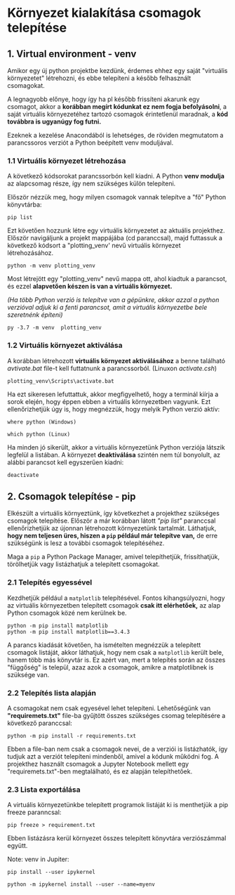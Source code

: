 # Környezet kialakítása csomagok telepítése

## 1. Virtual environment - venv

Amikor egy új python projektbe kezdünk, érdemes ehhez egy saját "virtuális környezetet" létrehozni, és ebbe telepíteni a később felhasznált csomagokat.

A legnagyobb előnye, hogy így ha pl később frissíteni akarunk egy csomagot, akkor a **korábban megírt kódunkat ez nem fogja befolyásolni**, a saját virtuális környezetéhez tartozó csomagok érintetlenül maradnak, a **kód továbbra is ugyanúgy fog futni.**

Ezeknek a kezelése Anacondából is lehetséges, de röviden megmutatom a parancssoros verziót a Python beépített venv moduljával.

### 1.1 Virtuális környezet létrehozása

A következő kódsorokat parancssorbón kell kiadni. A Python **venv modulja** az alapcsomag része, így nem szükséges külön telepíteni.

Először nézzük meg, hogy milyen csomagok vannak telepítve a "fő" Python könyvtárba:

    pip list

Ezt követően hozzunk létre egy virtuális környezetet az aktuális projekthez. Először navigáljunk a projekt mappájába (cd paranccsal), majd futtassuk a következő kódsort a "plotting_venv' nevű virtuális környezet létrehozásához.

    python -m venv plotting_venv

Most létrejött egy "plotting_venv" nevű mappa ott, ahol kiadtuk a parancsot, és ezzel **alapvetően készen is van a virtuális környezet.**

*(Ha több Python verzió is telepítve van a gépünkre, akkor azzal a python verzióval adjuk ki a fenti parancsot, amit a virtuális környezetbe bele szeretnénk építeni)* 

    py -3.7 -m venv  plotting_venv

### 1.2 Virtuális környezet aktiválása
A korábban létrehozott **virtuális környezet aktiválásához** a benne található *avtivate.bat* file-t kell futtatnunk a parancssorból. (Linuxon *activate.csh*)

    plotting_venv\Scripts\activate.bat

Ha ezt sikeresen lefuttattuk, akkor megfigyelhető, hogy a terminál kiírja a sorok elején, hogy éppen ebben a virtuális környezetben vagyunk. Ezt ellenőrizhetjük úgy is, hogy megnézzük, hogy melyik Python verzió aktív:

    where python (Windows)

    which python (Linux)

Ha minden jó sikerült, akkor a virtuális környezetünk Python verziója látszik legfelül a listában. A környezet **deaktiválása** szintén nem túl bonyolult, az alábbi parancsot kell egyszerűen kiadni:

    deactivate

## 2. Csomagok telepítése - pip

Elkészült a virtuális környeztünk, így következhet a projekthez szükséges csomagok telepítése. Először a már korábban látott *"pip list"* paranccsal ellenőrizhetjük az újonnan létrehozott környezetünk tartalmát. Láthatjuk, **hogy nem teljesen üres, hiszen a `pip` például már telepítve van,** de erre szükségünk is lesz a további csomagok telepítéséhez.

Maga a `pip` a Python Package Manager, amivel telepíthetjük, frissíthatjük, törölhetjük vagy listázhatjuk a telepített csomagokat.

### 2.1 Telepítés egyessével

Kezdhetjük például a `matplotlib` telepítésével. Fontos kihangsúlyozni, hogy az virtuális környezetben telepített csomagok **csak itt elérhetőek,** az alap Python csomagok közé nem kerülnek be.

```
python -m pip install matplotlib
python -m pip install matplotlib==3.4.3
```

A parancs kiadását követően, ha ismételten megnézzük a telepített csomagok listáját, akkor láthatjuk, hogy nem csak a `matplotlib` került bele, hanem több más könyvtár is. Ez azért van, mert a telepítés során az összes "függőség" is települ, azaz azok a csomagok, amikre a matplotlibnek is szüksége van.

### 2.2 Telepítés lista alapján

A csomagokat nem csak egyesével lehet telepíteni. Lehetőségünk van **"requiremets.txt"** file-ba gyűjtött összes szükséges csomag telepítésére a következő paranccsal:

```
python -m pip install -r requirements.txt
```

Ebben a file-ban nem csak a csomagok nevei, de a verziói is listázhatók, így tudjuk azt a verziót telepíteni mindenből, amivel a kódunk működni fog. A projekthez használt csomagok a Jupyter Notebook mellett egy "requiremets.txt"-ben megtalálható, és ez alapján telepíthetőek.

### 2.3 Lista exportálása

A virtuális környezetünkbe telepített programok listáját ki is menthetjük a pip freeze paranncsal:

```
pip freeze > requirement.txt
```

Ebben listázásra kerül környezet összes telepített könyvtára verziószámmal együtt.

Note: venv in Jupiter:

```
pip install --user ipykernel

python -m ipykernel install --user --name=myenv
```
